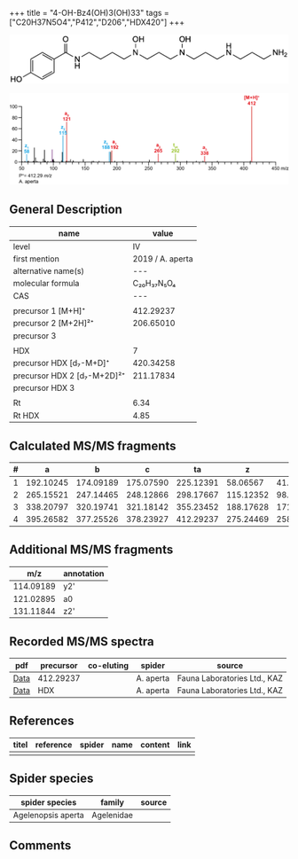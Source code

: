 +++
title = "4-OH-Bz4(OH)3(OH)33"
tags = ["C20H37N5O4","P412","D206","HDX420"]
+++

![](/img/4-OH-Bz4(OH)3(OH)33.png)

![](/img_MSMS/412_4-OH-Bz4(OH)3(OH)33_Aa.png?classes=border)

## General Description

| name                        | value            |
|-----------------------------|------------------|
| level                       | IV               |
| first mention               | 2019 / A. aperta |
| alternative name(s)         | ---              |
| molecular formula           | C₂₀H₃₇N₅O₄       |
| CAS                         | ---              |
|                             |                  |
| precursor 1 [M+H]⁺          | 412.29237        |
| precursor 2 [M+2H]²⁺        | 206.65010        |
| precursor 3                 |                  |
|                             |                  |
| HDX                         | 7                |
| precursor HDX   [d₇-M+D]⁺   | 420.34258        |
| precursor HDX 2 [d₇-M+2D]²⁺ | 211.17834        |
| precursor HDX 3             |                  |
|                             |                  |
| Rt                          | 6.34             |
| Rt HDX                      | 4.85             |

## Calculated MS/MS fragments

| # | a         | b         | c         | ta        | z         | y         | tz        |
|---|-----------|-----------|-----------|-----------|-----------|-----------|-----------|
| 1 | 192.10245 | 174.09189 | 175.07590 | 225.12391 | 58.06567  | 41.03912  | 75.09222  |
| 2 | 265.15521 | 247.14465 | 248.12866 | 298.17667 | 115.12352 | 98.09697  | 148.14498 |
| 3 | 338.20797 | 320.19741 | 321.18142 | 355.23452 | 188.17628 | 171.14973 | 221.19774 |
| 4 | 395.26582 | 377.25526 | 378.23927 | 412.29237 | 275.24469 | 258.21814 | 292.27124 |

## Additional MS/MS fragments

| m/z       | annotation |
|-----------|------------|
| 114.09189 | y2'        |
| 121.02895 | a0         |
| 131.11844 | z2'        |

## Recorded MS/MS spectra

| pdf                                                      | precursor | co-eluting | spider    | source                       |
|----------------------------------------------------------|-----------|------------|-----------|------------------------------|
| [Data](/pdf/A-aperta/412_4-OH-Bz4(OH)3(OH)33_Aa.pdf)     | 412.29237 |            | A. aperta | Fauna Laboratories Ltd., KAZ |
| [Data](/pdf/A-aperta/412_4-OH-Bz4(OH)3(OH)33_Aa_HDX.pdf) | HDX       |            | A. aperta | Fauna Laboratories Ltd., KAZ |

## References

| titel     | reference   | spider    | name   | content  | link |
|-----------|-------------|-----------|--------|----------|-----|
|           |             |           |        |          |     |

## Spider species

| spider species     | family      | source      |
|--------------------|-------------|-------------|
| Agelenopsis aperta | Agelenidae |             |


## Comments